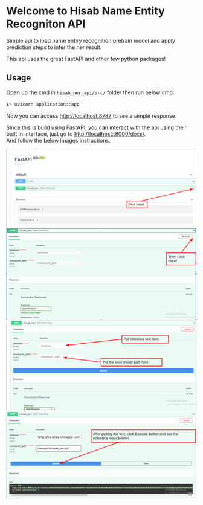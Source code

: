 # Welcome to Hisab Name Entity Recogniton API

Simple api to load name entiry recognition pretrain model and apply prediction steps to infer the ner result.

This api uses the great FastAPI and other few python packages!

## Usage

Open up the cmd in `hisab_ner_api/src/` folder then run below cmd.

```bash
$> uvicorn application::app
```

Now you can access [http://localhost:8787](http://localhost::8000/docs) to see a simple response.

Since this is build using FastAPI, you can interact with the api using their built in interface, just go to [http://localhost::8000/docs/](http://localhost::8000/docs/).  <br/>
And follow the below images instructions.  <br/>

![Working example1](hisab_ner_api/imgs/ner_api1.PNG)  <br/>
![Working example2](hisab_ner_api/imgs/ner_api2.PNG)  <br/>
![Working example3](hisab_ner_api/imgs/ner_api3.PNG)  <br/>
![Working example4](hisab_ner_api/imgs/ner_api4.PNG)